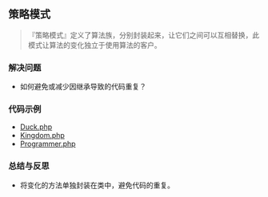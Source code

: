 ## 策略模式
> 『策略模式』定义了算法族，分别封装起来，让它们之间可以互相替换，此模式让算法的变化独立于使用算法的客户。

### 解决问题
* 如何避免或减少因继承导致的代码重复？

### 代码示例
* <a href="https://github.com/hhe0/design-pattern/blob/master/strategy-pattern/Duck.php">Duck.php</a>
* <a href="https://github.com/hhe0/design-pattern/blob/master/strategy-pattern/Kingdom.php">Kingdom.php</a>
* <a href="https://github.com/hhe0/design-pattern/blob/master/strategy-pattern/Programmer.php">Programmer.php</a>

### 总结与反思
* 将变化的方法单独封装在类中，避免代码的重复。

